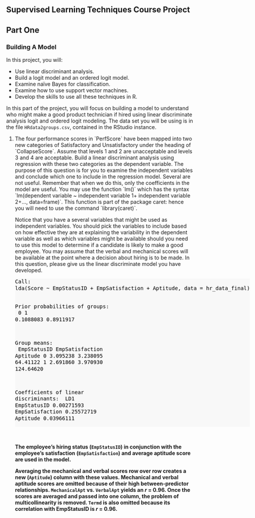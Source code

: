 ## Supervised Learning Techniques Course Project

## Part One
### Building A Model

In this project, you will: 
- Use linear discriminant analysis.  
- Build a logit model and an ordered logit model.  
- Examine naïve Bayes for classification.  
- Examine how to use support vector machines.  
- Develop the skills to use all these techniques in R.

In this part of the project, you will focus on building a model to understand who might make a good product technician if hired using linear discriminate analysis logit and ordered logit modeling. The data set you will be using is in the file `HRdata2groups.csv`, contained in the RStudio instance.  

<ol start="1">

<li> The four performance scores in `PerfScore` have been mapped into two new categories of Satisfactory and Unsatisfactory under the heading of `CollapseScore`. Assume that levels 1 and 2 are unacceptable and levels 3 and 4 are acceptable. Build a linear discriminant analysis using regression with these two categories as the dependent variable. The purpose of this question is for you to examine the independent variables and conclude which one to include in the regression model. Several are not useful. Remember that when we do this, only the coefficients in the model are useful. You may use the function `lm()` which has the syntax `lm(dependent variable ~ independent variable 1+ independent variable 2+…, data=frame)`.  This function is part of the package caret: hence you will need to use the command `library(caret)`. 

Notice that you have a several variables that might be used as independent variables.  You should pick the variables to include based on how effective they are at explaining the variability in the dependent variable as well as which variables might be available should you need to use this model to determine if a candidate is likely to make a good employee. You may assume that the verbal and mechanical scores will be available at the point where a decision about hiring is to be made. In this question, please give us the linear discriminate model you have developed. </li>

<center>
<!-- HTML generated using hilite.me --><div style="background: #f8f8f8; overflow:auto;width:fit-content;border-width:.1em .1em .1em .8em;padding:.0em .0em;"><pre style="margin: 0; text-align: left; line-height: 125%"><span style="color: #000000">Call:</span>
<span style="color: #000000">lda(Score ~ EmpStatusID + EmpSatisfaction + Aptitude, data = hr_data_final)</span>

<span style="color: #000000">Prior probabilities of groups:</span>
<span style="color: #000000">        0         1 </span>
<span style="color: #000000">0.1088083 0.8911917 </span>

<span style="color: #000000">Group means:</span>
<span style="color: #000000">  EmpStatusID EmpSatisfaction  Aptitude</span>
<span style="color: #000000">0    3.095238        3.238095  64.41122</span>
<span style="color: #000000">1    2.691860        3.970930 124.64620</span>

<span style="color: #000000">Coefficients of linear discriminants:</span>
<span style="color: #000000">                       LD1</span>
<span style="color: #000000">EmpStatusID     0.00271593</span>
<span style="color: #000000">EmpSatisfaction 0.25572719</span>
<span style="color: #000000">Aptitude        0.03966111</span>
</pre></div>

</center>  
<br>

**The employee’s hiring status (`EmpStatusID`) in conjunction with the employee’s satisfaction (`EmpSatisfaction`) and average aptitude score are used in the model.** 

**Averaging the mechanical and verbal scores row over row creates a new (`Aptitude`) column with these values. Mechanical and verbal aptitude scores are omitted because of their high between-predictor relationships. `MechanicalApt` vs. `VerbalApt` yields an *r* = 0.96. Once the scores are averaged and passed into one column, the problem of multicollinearity is removed. `Termd` is also omitted because its correlation with EmpStatusID is *r* = 0.96.**
